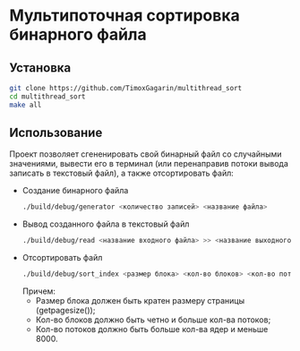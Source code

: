 # Мультипоточная сортировка бинарного файла

## Установка

```bash
git clone https://github.com/TimoxGagarin/multithread_sort
cd multithread_sort
make all
```

## Использование

Проект позволяет сгененировать свой бинарный файл со случайными значениями, вывести его в терминал (или перенаправив потоки вывода записать в текстовый файл), а также отсортировать файл:

- Создание бинарного файла
  ```bash
  ./build/debug/generator <количество записей> <название файла>
  ```
- Вывод созданного файла в текстовый файл
  ```bash
  ./build/debug/read <название входного файла> >> <название выходного файла>
  ```
- Отсортировать файл
  ```bash
  ./build/debug/sort_index <размер блока> <кол-во блоков> <кол-во потоков> <название файла>
  ```
  Причем:
  - Размер блока должен быть кратен размеру страницы (getpagesize());
  - Кол-во блоков должно быть четно и больше кол-ва потоков;
  - Кол-во потоков должно быть больше кол-ва ядер и меньше 8000.
